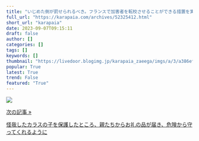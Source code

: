 ```yaml
---
title: "いじめた側が罰せられるべき。フランスで加害者を転校させることができる措置を実施 : カラパイア"
full_url: "https://karapaia.com/archives/52325412.html"
short_url: "karapaia"
date: 2023-09-07T09:15:11
draft: false
author: []
categories: []
tags: []
keywords: []
thumbnail: "https://livedoor.blogimg.jp/karapaia_zaeega/imgs/a/3/a386ef8f.jpg"
popular: True
latest: True
trend: False
featured: "True"
---
```


![](https://livedoor.blogimg.jp/karapaia_zaeega/imgs/a/3/a386ef8f.jpg)

<a href="https://karapaia.com/archives/52325414.html"> <p class="inner"> <p class="h">次の記事 »</p> <p class="t">怪我したカラスの子を保護したところ、親たちからお礼の品が届き、危険から守ってくれるように</p> </p> </a> 
